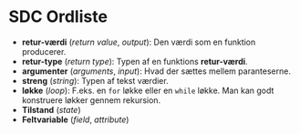 
# SDC Ordliste

-   **retur-værdi** (_return value_, _output_): Den værdi som en funktion producerer.
-   **retur-type** (_return type_): Typen af en funktions **retur-værdi**.
-   **argumenter** (_arguments_, _input_): Hvad der sættes mellem
    paranteserne.
-   **streng** (_string_): Typen af tekst værdier.
-   **løkke** (_loop_): F.eks. en `for` løkke eller en `while` løkke.
    Man kan godt konstruere løkker gennem rekursion.
-   **Tilstand** (_state_)
-   **Feltvariable** (_field_, _attribute_)

